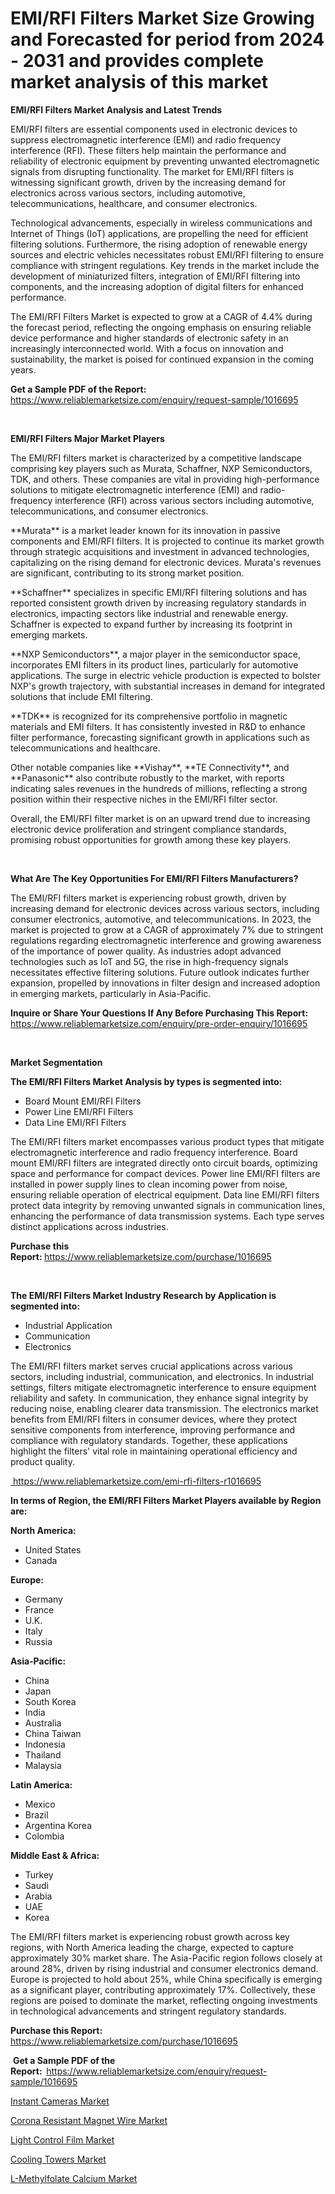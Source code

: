 <p><h1>EMI/RFI Filters Market Size Growing and Forecasted for period from 2024 - 2031 and provides complete market analysis of this market</h1></p><p><strong>EMI/RFI Filters Market Analysis and Latest Trends</strong></p>
<p><p>EMI/RFI filters are essential components used in electronic devices to suppress electromagnetic interference (EMI) and radio frequency interference (RFI). These filters help maintain the performance and reliability of electronic equipment by preventing unwanted electromagnetic signals from disrupting functionality. The market for EMI/RFI filters is witnessing significant growth, driven by the increasing demand for electronics across various sectors, including automotive, telecommunications, healthcare, and consumer electronics. </p><p>Technological advancements, especially in wireless communications and Internet of Things (IoT) applications, are propelling the need for efficient filtering solutions. Furthermore, the rising adoption of renewable energy sources and electric vehicles necessitates robust EMI/RFI filtering to ensure compliance with stringent regulations. Key trends in the market include the development of miniaturized filters, integration of EMI/RFI filtering into components, and the increasing adoption of digital filters for enhanced performance.</p><p>The EMI/RFI Filters Market is expected to grow at a CAGR of 4.4% during the forecast period, reflecting the ongoing emphasis on ensuring reliable device performance and higher standards of electronic safety in an increasingly interconnected world. With a focus on innovation and sustainability, the market is poised for continued expansion in the coming years.</p></p>
<p><strong>Get a Sample PDF of the Report:&nbsp;</strong> <a href="https://www.reliablemarketsize.com/enquiry/request-sample/1016695">https://www.reliablemarketsize.com/enquiry/request-sample/1016695</a></p>
<p>&nbsp;</p>
<p><strong>EMI/RFI Filters Major Market Players</strong></p>
<p><p>The EMI/RFI filters market is characterized by a competitive landscape comprising key players such as Murata, Schaffner, NXP Semiconductors, TDK, and others. These companies are vital in providing high-performance solutions to mitigate electromagnetic interference (EMI) and radio-frequency interference (RFI) across various sectors including automotive, telecommunications, and consumer electronics.</p><p>**Murata** is a market leader known for its innovation in passive components and EMI/RFI filters. It is projected to continue its market growth through strategic acquisitions and investment in advanced technologies, capitalizing on the rising demand for electronic devices. Murata's revenues are significant, contributing to its strong market position.</p><p>**Schaffner** specializes in specific EMI/RFI filtering solutions and has reported consistent growth driven by increasing regulatory standards in electronics, impacting sectors like industrial and renewable energy. Schaffner is expected to expand further by increasing its footprint in emerging markets.</p><p>**NXP Semiconductors**, a major player in the semiconductor space, incorporates EMI filters in its product lines, particularly for automotive applications. The surge in electric vehicle production is expected to bolster NXP's growth trajectory, with substantial increases in demand for integrated solutions that include EMI filtering.</p><p>**TDK** is recognized for its comprehensive portfolio in magnetic materials and EMI filters. It has consistently invested in R&D to enhance filter performance, forecasting significant growth in applications such as telecommunications and healthcare.</p><p>Other notable companies like **Vishay**, **TE Connectivity**, and **Panasonic** also contribute robustly to the market, with reports indicating sales revenues in the hundreds of millions, reflecting a strong position within their respective niches in the EMI/RFI filter sector.</p><p>Overall, the EMI/RFI filter market is on an upward trend due to increasing electronic device proliferation and stringent compliance standards, promising robust opportunities for growth among these key players.</p></p>
<p>&nbsp;</p>
<p><strong>What Are The Key Opportunities For EMI/RFI Filters Manufacturers?</strong></p>
<p><p>The EMI/RFI filters market is experiencing robust growth, driven by increasing demand for electronic devices across various sectors, including consumer electronics, automotive, and telecommunications. In 2023, the market is projected to grow at a CAGR of approximately 7% due to stringent regulations regarding electromagnetic interference and growing awareness of the importance of power quality. As industries adopt advanced technologies such as IoT and 5G, the rise in high-frequency signals necessitates effective filtering solutions. Future outlook indicates further expansion, propelled by innovations in filter design and increased adoption in emerging markets, particularly in Asia-Pacific.</p></p>
<p><strong>Inquire or Share Your Questions If Any Before Purchasing This Report:</strong> <a href="https://www.reliablemarketsize.com/enquiry/pre-order-enquiry/1016695">https://www.reliablemarketsize.com/enquiry/pre-order-enquiry/1016695</a></p>
<p>&nbsp;</p>
<p><strong>Market Segmentation</strong></p>
<p><strong>The EMI/RFI Filters Market Analysis by types is segmented into:</strong></p>
<p><ul><li>Board Mount EMI/RFI Filters</li><li>Power Line EMI/RFI Filters</li><li>Data Line EMI/RFI Filters</li></ul></p>
<p><p>The EMI/RFI filters market encompasses various product types that mitigate electromagnetic interference and radio frequency interference. Board mount EMI/RFI filters are integrated directly onto circuit boards, optimizing space and performance for compact devices. Power line EMI/RFI filters are installed in power supply lines to clean incoming power from noise, ensuring reliable operation of electrical equipment. Data line EMI/RFI filters protect data integrity by removing unwanted signals in communication lines, enhancing the performance of data transmission systems. Each type serves distinct applications across industries.</p></p>
<p><strong>Purchase this Report:&nbsp;</strong><a href="https://www.reliablemarketsize.com/purchase/1016695">https://www.reliablemarketsize.com/purchase/1016695</a></p>
<p>&nbsp;</p>
<p><strong>The EMI/RFI Filters Market Industry Research by Application is segmented into:</strong></p>
<p><ul><li>Industrial Application</li><li>Communication</li><li>Electronics</li></ul></p>
<p><p>The EMI/RFI filters market serves crucial applications across various sectors, including industrial, communication, and electronics. In industrial settings, filters mitigate electromagnetic interference to ensure equipment reliability and safety. In communication, they enhance signal integrity by reducing noise, enabling clearer data transmission. The electronics market benefits from EMI/RFI filters in consumer devices, where they protect sensitive components from interference, improving performance and compliance with regulatory standards. Together, these applications highlight the filters' vital role in maintaining operational efficiency and product quality.</p></p>
<p><a href="https://www.reliablemarketsize.com/emi-rfi-filters-r1016695">&nbsp;https://www.reliablemarketsize.com/emi-rfi-filters-r1016695</a></p>
<p><strong>In terms of Region, the EMI/RFI Filters Market Players available by Region are:</strong></p>
<p>
    <p> <strong> North America: </strong>
        <ul>
            <li>United States</li>
            <li>Canada</li>
        </ul>
        </p> 
    <p> <strong> Europe: </strong>
        <ul>
            <li>Germany</li>
            <li>France</li>
            <li>U.K.</li>
            <li>Italy</li>
            <li>Russia</li>
        </ul>
        </p> 
    <p> <strong> Asia-Pacific: </strong>
        <ul>
            <li>China</li>
            <li>Japan</li>
            <li>South Korea</li>
            <li>India</li>
            <li>Australia</li>
            <li>China Taiwan</li>
            <li>Indonesia</li>
            <li>Thailand</li>
            <li>Malaysia</li>
        </ul>
        </p> 
    <p> <strong> Latin America: </strong>
        <ul>
            <li>Mexico</li>
            <li>Brazil</li>
            <li>Argentina Korea</li>
            <li>Colombia</li>
        </ul>
        </p> 
    <p> <strong> Middle East & Africa: </strong>
        <ul>
            <li>Turkey</li>
            <li>Saudi</li>
            <li>Arabia</li>
            <li>UAE</li>
            <li>Korea</li>
        </ul>
    </p>
    </p>
<p><p>The EMI/RFI filters market is experiencing robust growth across key regions, with North America leading the charge, expected to capture approximately 30% market share. The Asia-Pacific region follows closely at around 28%, driven by rising industrial and consumer electronics demand. Europe is projected to hold about 25%, while China specifically is emerging as a significant player, contributing approximately 17%. Collectively, these regions are poised to dominate the market, reflecting ongoing investments in technological advancements and stringent regulatory standards.</p></p>
<p><strong>Purchase this Report: </strong><a href="https://www.reliablemarketsize.com/purchase/1016695">https://www.reliablemarketsize.com/purchase/1016695</a></p>
<p>&nbsp;<strong>Get a Sample PDF of the Report:&nbsp;&nbsp;</strong><a href="https://www.reliablemarketsize.com/enquiry/request-sample/1016695">https://www.reliablemarketsize.com/enquiry/request-sample/1016695</a></p>
<p><strong></strong></p>
<p><p><a href="https://www.linkedin.com/pulse/instant-cameras-market-growth-segmentation-regional-analysis-onz7e?trackingId=NU0r2%2FSCRwKsqb8GsbrNVQ%3D%3D">Instant Cameras Market</a></p><p><a href="https://issuu.com/reportprime-2/docs/corona-resistant-magnet-wire-market_c3d9966193df26">Corona Resistant Magnet Wire Market</a></p><p><a href="https://medium.com/@madw10245644/this-light-control-film-market-research-report-evaluates-the-key-market-trends-drivers-and-1f632b4ac9d2">Light Control Film Market</a></p><p><a href="https://medium.com/@ruth.macdonald08580/the-cooling-towers-industry-analysis-report-offers-a-comprehensive-and-current-examination-of-the-053024aac633">Cooling Towers Market</a></p><p><a href="https://issuu.com/reportprime-2/docs/l-methylfolate-calcium-market-size-_ae76c4a3ade9d6">L-Methylfolate Calcium Market</a></p></p>